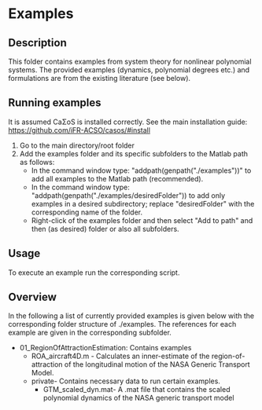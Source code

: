 # Examples


## Description
This folder contains examples from system theory for nonlinear polynomial systems. The provided examples (dynamics, polynomial degrees etc.) and formulations are 
from the existing literature (see below).

## Running examples

It is assumed CaΣoS is installed correctly. See the main installation guide: https://github.com/iFR-ACSO/casos/#install 
1. Go to the main directory/root folder
2. Add the examples folder and its specific subfolders to the Matlab path as follows:
    -   In the command window type: "addpath(genpath("./examples"))" to add all examples to the Matlab path (recommended).
    -   In the command window type: "addpath(genpath("./examples/desiredFolder")) to add only examples in a desired subdirectory; replace "desiredFolder" with the corresponding name of the folder.
    -   Right-click of the examples folder and then select "Add to path" and then (as desired) folder or also all subfolders.

## Usage
To execute an example run the corresponding script.

## Overview
In the following a list of currently provided examples is given below with the corresponding folder structure of ./examples. The references for each example are given in the corresponding subfolder.

- 01_RegionOfAttractionEstimation: Contains examples
    - ROA_aircraft4D.m - Calculates an inner-estimate of the region-of-attraction of the longitudinal motion of the NASA Generic Transport Model.
    - private- Contains necessary data to run certain examples.
        -  GTM_scaled_dyn.mat- A .mat file that contains the scaled polynomial dynamics of the NASA generic transport model

